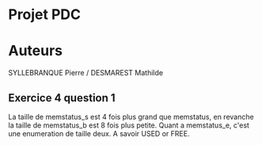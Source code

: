 # Projet PDC 

# Auteurs

SYLLEBRANQUE Pierre / DESMAREST Mathilde


## Exercice 4 question 1

La taille de memstatus_s est 4 fois plus grand que memstatus, en revanche la taille de memstatus_b est 8 fois plus petite. Quant a memstatus_e, c'est une enumeration de taille deux. A savoir USED or FREE. 
